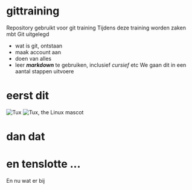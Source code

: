 # gittraining
Repository gebruikt voor git training
Tijdens deze training worden zaken mbt Git uitgelegd
* wat is git, ontstaan
* maak account aan
* doen van alles
* leer ***markdown*** te gebruiken, inclusief _cursief_ etc
We gaan dit in een aantal stappen uitvoere
# eerst dit
![Tux](https://mdg.imgix.net/assets/images/tux.png?auto=format&fit=clip&q=40&w=100)
![Tux, the Linux mascot](https://upload.wikimedia.org/wikipedia/commons/3/35/Tux.svg)
# dan dat
# en tenslotte ...
En nu wat er bij